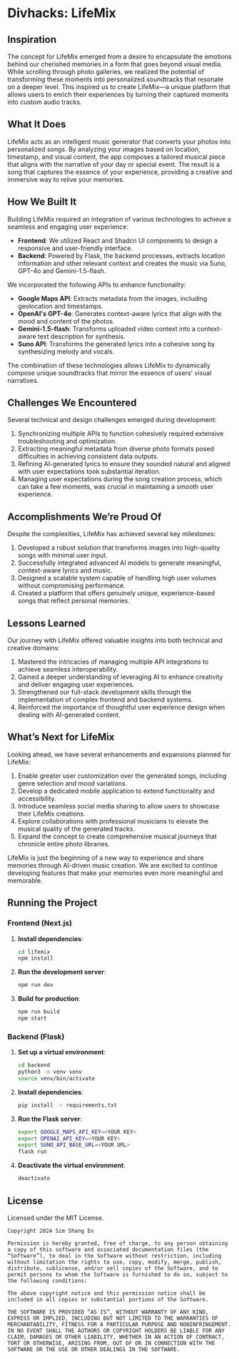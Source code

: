# Divhacks: LifeMix

## Inspiration

The concept for LifeMix emerged from a desire to encapsulate the emotions behind our cherished memories in a form that goes beyond visual media. While scrolling through photo galleries, we realized the potential of transforming these moments into personalized soundtracks that resonate on a deeper level. This inspired us to create LifeMix—a unique platform that allows users to enrich their experiences by turning their captured moments into custom audio tracks.

## What It Does

LifeMix acts as an intelligent music generator that converts your photos into personalized songs. By analyzing your images based on location, timestamp, and visual content, the app composes a tailored musical piece that aligns with the narrative of your day or special event. The result is a song that captures the essence of your experience, providing a creative and immersive way to relive your memories.

## How We Built It

Building LifeMix required an integration of various technologies to achieve a seamless and engaging user experience:

* **Frontend**: We utilized React and Shadcn UI components to design a responsive and user-friendly interface.
* **Backend**: Powered by Flask, the backend processes, extracts location information and other relevant context and creates the music via Suno, GPT-4o and Gemini-1.5-flash.

We incorporated the following APIs to enhance functionality:

* **Google Maps API**: Extracts metadata from the images, including geolocation and timestamps.
* **OpenAI's GPT-4o**: Generates context-aware lyrics that align with the mood and content of the photos.
* **Gemini-1.5-flash**: Transforms uploaded video context into a context-aware text description for synthesis.
* **Suno API**: Transforms the generated lyrics into a cohesive song by synthesizing melody and vocals.

The combination of these technologies allows LifeMix to dynamically compose unique soundtracks that mirror the essence of users' visual narratives.

## Challenges We Encountered

Several technical and design challenges emerged during development:

1. Synchronizing multiple APIs to function cohesively required extensive troubleshooting and optimization.
2. Extracting meaningful metadata from diverse photo formats posed difficulties in achieving consistent data outputs.
3. Refining AI-generated lyrics to ensure they sounded natural and aligned with user expectations took substantial iteration.
4. Managing user expectations during the song creation process, which can take a few moments, was crucial in maintaining a smooth user experience.

## Accomplishments We’re Proud Of

Despite the complexities, LifeMix has achieved several key milestones:

1. Developed a robust solution that transforms images into high-quality songs with minimal user input.
2. Successfully integrated advanced AI models to generate meaningful, context-aware lyrics and music.
3. Designed a scalable system capable of handling high user volumes without compromising performance.
4. Created a platform that offers genuinely unique, experience-based songs that reflect personal memories.

## Lessons Learned

Our journey with LifeMix offered valuable insights into both technical and creative domains:

1. Mastered the intricacies of managing multiple API integrations to achieve seamless interoperability.
2. Gained a deeper understanding of leveraging AI to enhance creativity and deliver engaging user experiences.
3. Strengthened our full-stack development skills through the implementation of complex frontend and backend systems.
4. Reinforced the importance of thoughtful user experience design when dealing with AI-generated content.

## What’s Next for LifeMix

Looking ahead, we have several enhancements and expansions planned for LifeMix:

1. Enable greater user customization over the generated songs, including genre selection and mood variations.
2. Develop a dedicated mobile application to extend functionality and accessibility.
3. Introduce seamless social media sharing to allow users to showcase their LifeMix creations.
4. Explore collaborations with professional musicians to elevate the musical quality of the generated tracks.
5. Expand the concept to create comprehensive musical journeys that chronicle entire photo libraries.

LifeMix is just the beginning of a new way to experience and share memories through AI-driven music creation. We are excited to continue developing features that make your memories even more meaningful and memorable.

## Running the Project

### Frontend (Next.js)

1. **Install dependencies**:
    ```bash
    cd lifemix
    npm install
    ```

2. **Run the development server**:
    ```bash
    npm run dev
    ```

3. **Build for production**:
    ```bash
    npm run build
    npm start
    ```

### Backend (Flask)

1. **Set up a virtual environment**:
    ```bash
    cd backend
    python3 -m venv venv
    source venv/bin/activate
    ```

2. **Install dependencies**:
    ```bash
    pip install -r requirements.txt
    ```

3. **Run the Flask server**:
    ```bash
    export GOOGLE_MAPS_API_KEY=<YOUR KEY>
    export OPENAI_API_KEY=<YOUR KEY>
    export SUNO_API_BASE_URL=<YOUR URL>
    flask run
    ```

4. **Deactivate the virtual environment**:
    ```bash
    deactivate
    ```

## License

Licensed under the MIT License.

```text
Copyright 2024 Sim Shang En

Permission is hereby granted, free of charge, to any person obtaining a copy of this software and associated documentation files (the “Software”), to deal in the Software without restriction, including without limitation the rights to use, copy, modify, merge, publish, distribute, sublicense, and/or sell copies of the Software, and to permit persons to whom the Software is furnished to do so, subject to the following conditions:

The above copyright notice and this permission notice shall be included in all copies or substantial portions of the Software.

THE SOFTWARE IS PROVIDED “AS IS”, WITHOUT WARRANTY OF ANY KIND, EXPRESS OR IMPLIED, INCLUDING BUT NOT LIMITED TO THE WARRANTIES OF MERCHANTABILITY, FITNESS FOR A PARTICULAR PURPOSE AND NONINFRINGEMENT. IN NO EVENT SHALL THE AUTHORS OR COPYRIGHT HOLDERS BE LIABLE FOR ANY CLAIM, DAMAGES OR OTHER LIABILITY, WHETHER IN AN ACTION OF CONTRACT, TORT OR OTHERWISE, ARISING FROM, OUT OF OR IN CONNECTION WITH THE SOFTWARE OR THE USE OR OTHER DEALINGS IN THE SOFTWARE.
```